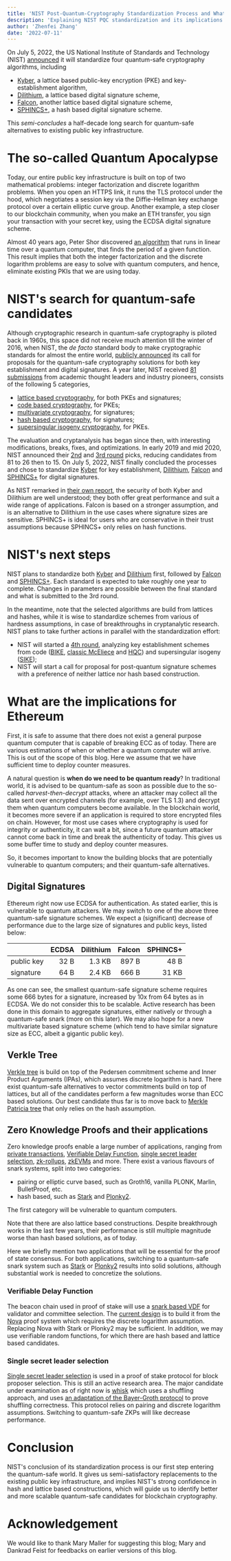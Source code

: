 ```yaml
---
title: 'NIST Post-Quantum-Cryptography Standardization Process and What it means for Ethereum'
description: 'Explaining NIST PQC standardization and its implications on Ethereum'
author: 'Zhenfei Zhang'
date: '2022-07-11'
---
```


On July 5, 2022, the US National Institute of Standards and Technology (NIST) [announced](https://csrc.nist.gov/Projects/post-quantum-cryptography/selected-algorithms-2022) it will standardize four quantum-safe cryptography algorithms, including
- [Kyber](https://pq-crystals.org/kyber/), a lattice based public-key encryption (PKE) and key-establishment algorithm, 
- [Dilithium](https://pq-crystals.org/dilithium/), a lattice based digital signature scheme,
- [Falcon](https://falcon-sign.info/), another lattice based digital signature scheme,
- [SPHINCS+](https://sphincs.org/), a hash based digital signature scheme.

This _semi-concludes_ a half-decade long search for quantum-safe alternatives to existing public 
key infrastructure.

# The so-called Quantum Apocalypse

Today, our entire public key infrastructure is built on top of two mathematical problems: integer factorization and discrete logarithm problems. When you open an HTTPS link, it runs the TLS protocol under the hood, which negotiates a session key via the Diffie-Hellman key exchange protocol over a certain elliptic curve group. Another example, a step closer to our blockchain community, when you make an ETH transfer, you sign your transaction with your secret key, using the ECDSA digital signature scheme. 

Almost 40 years ago, Peter Shor discovered [an algorithm](https://en.wikipedia.org/wiki/Shor%27s_algorithm) that runs in linear time over a quantum computer, that finds the period of a given function. This result implies that both the integer factorization and the discrete logarithm problems are easy to solve with quantum computers, and hence, eliminate existing PKIs that we are using today. 

# NIST's search for quantum-safe candidates

Although cryptographic research in quantum-safe cryptography is piloted back in 1960s, this space did not receive much attention till the winter of 2016, when NIST, the _de facto_ standard body to make cryptographic standards for almost the entire world, [publicly announced](https://csrc.nist.gov/Projects/post-quantum-cryptography/post-quantum-cryptography-standardization/Call-for-Proposals) its call for proposals for the quantum-safe cryptography solutions for both key establishment and digital signatures. A year later, NIST received [81 submissions](https://csrc.nist.gov/Projects/post-quantum-cryptography/post-quantum-cryptography-standardization/Round-1-Submissions) from academic thought leaders and industry pioneers, consists of the following 5 categories,
- [lattice based cryptography](https://en.wikipedia.org/wiki/Lattice-based_cryptography), for both PKEs and signatures;
- [code based cryptography](https://en.wikipedia.org/wiki/McEliece_cryptosystem), for PKEs;
- [multivariate cryptography](https://en.wikipedia.org/wiki/Multivariate_cryptography), for signatures;
- [hash based cryptography](https://en.wikipedia.org/wiki/Hash-based_cryptography), for signatures;
- [supersingular isogeny cryptography](https://en.wikipedia.org/wiki/Supersingular_isogeny_key_exchange), for PKEs.

The evaluation and cryptanalysis has began since then, with interesting modifications, breaks, fixes, and optimizations. In early 2019 and mid 2020, NIST announced their [2nd](https://csrc.nist.gov/Projects/post-quantum-cryptography/post-quantum-cryptography-standardization/round-2-submissions) and [3rd round](https://csrc.nist.gov/Projects/post-quantum-cryptography/post-quantum-cryptography-standardization/round-3-submissions) picks, reducing candidates from 81 to 26 then to 15. On July 5, 2022, NIST finally concluded the processes and chose to standardize [Kyber](https://pq-crystals.org/kyber/) for key establishment, [Dilithium](https://pq-crystals.org/dilithium/), [Falcon](https://falcon-sign.info/) and [SPHINCS+](https://sphincs.org/) for digital signatures.

As NIST remarked in [their own report](https://nvlpubs.nist.gov/nistpubs/ir/2022/NIST.IR.8413.pdf), the security of both Kyber and Dilithium are well understood; they both offer great performance and suit a wide range of applications. Falcon is based on a stronger assumption, and is an alternative to Dilithium in the use cases where signature sizes are sensitive. SPHINCS+ is ideal for users who are conservative in their trust assumptions because SPHINCS+ only relies on hash functions.

# NIST's next steps

NIST plans to standardize both [Kyber](https://pq-crystals.org/kyber/) and [Dilithium](https://pq-crystals.org/dilithium/) first, followed by [Falcon](https://falcon-sign.info/) and [SPHINCS+](https://sphincs.org/). Each standard is expected to take roughly one year to complete. Changes in parameters are possible between the final standard and what is submitted to the 3rd round. 

In the meantime, note that the selected algorithms are build from lattices and hashes, while it is wise to standardize schemes from various of hardness assumptions, in case of breakthroughs in cryptanalytic research. NIST plans to take further actions in parallel with the standardization effort:

- NIST will started a [4th round](https://csrc.nist.gov/Projects/post-quantum-cryptography/round-4-submissions), analyzing key establishment schemes from code ([BIKE](https://bikesuite.org/), [classic McEliece](https://classic.mceliece.org) and [HQC](http://pqc-hqc.org/)) and supersingular isogeny ([SIKE](http://sike.org/));
- NIST will start a call for proposal for post-quantum signature schemes with a preference of neither lattice nor hash based construction.

# What are the implications for Ethereum

First, it is safe to assume that there does not exist a general purpose quantum computer that is capable of breaking ECC as of today. There are various estimations of when or whether a quantum computer will arrive. This is out of the scope of this blog. Here we assume that we have sufficient time to deploy counter measures.

A natural question is __when do we need to be quantum ready__? In traditional world, it is advised to be quantum-safe as soon as possible due to the so-called _harvest-then-decrypt_ attacks, where an attacker may collect all the data sent over encrypted channels (for example, over TLS 1.3) and decrypt them when quantum computers become available. In the blockchain world, it becomes more severe if an application is required to store encrypted files on chain. However, for most use cases where cryptography is used for integrity or authenticity, it can wait a bit, since a future quantum attacker cannot come back in time and break the authenticity of today. This gives us some buffer time to study and deploy counter measures.

So, it becomes important to know the building blocks that are potentially vulnerable to quantum computers; and their quantum-safe alternatives.

## Digital Signatures

Ethereum right now use ECDSA for authentication. As stated earlier, this is vulnerable to quantum attackers. We may switch to one of the above three quantum-safe signature schemes. We expect a (significant) decrease of performance due to the large size of signatures and public keys, listed below:

| | ECDSA | Dilithium | Falcon | SPHINCS+ |
| --- | ---: |---: |---: |---: |
| public key | 32 B| 1.3 KB | 897 B | 48 B |
| signature | 64 B| 2.4 KB | 666 B | 31 KB |

As one can see, the smallest quantum-safe signature scheme requires some 666 bytes for a signature, increased by 10x from 64 bytes as in ECDSA. We do not consider this to be scalable. Active research has been done in this domain to aggregate signatures, either natively or through a quantum-safe snark (more on this later). We may also hope for a new multivariate based signature scheme (which tend to have similar signature size as ECC, albeit a gigantic public key).

## Verkle Tree

[Verkle tree](https://vitalik.ca/general/2021/06/18/verkle.html) is build on top of the Pedersen commitment scheme and Inner Product Arguments (IPAs), which assumes discrete logarithm is hard. There exist quantum-safe alternatives to vector commitments build on top of lattices, but all of the candidates perform a few magnitudes worse than ECC based solutions. Our best candidate thus far is to move back to [Merkle Patricia tree](https://ethereum.stackexchange.com/questions/6415/eli5-how-does-a-merkle-patricia-trie-tree-work) that only relies on the hash assumption.

## Zero Knowledge Proofs and their applications

Zero knowledge proofs enable a large number of applications, ranging from [private transactions](https://z.cash/), [Verifiable Delay Function](https://eprint.iacr.org/2018/601.pdf), [single secret leader selection](https://ethresear.ch/t/whisk-a-practical-shuffle-based-ssle-protocol-for-ethereum/11763), [zk-rollups](https://ethresear.ch/t/zkopru-zk-optimistic-rollup-for-private-transactions/7717), [zkEVMs](https://ethresear.ch/t/the-intuition-and-summary-of-zkevm/10877) and more. There exist a various flavours of snark systems, split into two categories:
- pairing or elliptic curve based, such as Groth16, vanilla PLONK, Marlin, BulletProof, etc. 
- hash based, such as [Stark](https://eprint.iacr.org/2018/046.pdf) and [Plonky2](https://github.com/mir-protocol/plonky2).


The first category will be vulnerable to quantum computers.

Note that there are also lattice based constructions. Despite breakthrough works in the last few years, their performance is still multiple magnitude worse than hash based solutions, as of today.

Here we briefly mention two applications that will be essential for the proof of state consensus. For both applications, switching to a quantum-safe snark system such as [Stark](https://eprint.iacr.org/2018/046.pdf) or [Plonky2](https://github.com/mir-protocol/plonky2) results into solid solutions, although substantial work is needed to concretize the solutions. 




### Verifiable Delay Function

The beacon chain used in proof of stake will use a [snark based VDF](https://zkproof.org/2021/11/24/practical-snark-based-vdf/) for validator and committee selection. The [current design](https://github.com/protocol/vdf) is to build it from the [Nova](https://eprint.iacr.org/2021/370) proof system which requires the discrete logarithm assumption. Replacing Nova with Stark or Plonky2 may be sufficient. In addition, we may use verifiable random functions, for which there are hash based and lattice based candidates.

### Single secret leader selection

[Single secret leader selection](https://ethresear.ch/t/whisk-a-practical-shuffle-based-ssle-protocol-for-ethereum/11763) is used in a proof of stake protocol for block proposer selection. This is still an active research area. The major candidate under examination as of right now is [whisk](https://ethresear.ch/t/whisk-a-practical-shuffle-based-ssle-protocol-for-ethereum/11763) which uses a shuffling approach, and uses [an adaptation of the Bayer-Groth protocol](https://crypto.ethereum.org/blog/groth-sahai-blogpost) to prove shuffling correctness. This protocol relies on pairing and discrete logarithm assumptions. Switching to quantum-safe ZKPs will like decrease performance.

# Conclusion

NIST's conclusion of its standardization process is our first step entering the quantum-safe world. It gives us semi-satisfactory replacements to the existing public key infrastructure, and implies NIST's strong confidence in hash and lattice based constructions, which will guide us to identify better and more scalable quantum-safe candidates for blockchain cryptography.

# Acknowledgement

We would like to thank Mary Maller for suggesting this blog; Mary and Dankrad Feist for feedbacks on earlier versions of this blog.